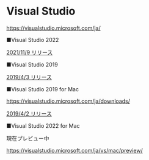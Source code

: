 # Visual Studio

https://visualstudio.microsoft.com/ja/

■Visual Studio 2022

[2021/11/9 リリース](https://www.publickey1.jp/blog/21/visual_studio_202264net_6.html)

■Visual Studio 2019

[2019/4/3 リリース](https://www.publickey1.jp/blog/19/visual_studio_201941live_shareaiintellicodemac.html)

■Visual Studio 2019 for Mac

https://visualstudio.microsoft.com/ja/downloads/

[2019/4/2 リリース](https://forest.watch.impress.co.jp/docs/news/1177960.html)

■Visual Studio 2022 for Mac

現在プレビュー中

https://visualstudio.microsoft.com/ja/vs/mac/preview/
